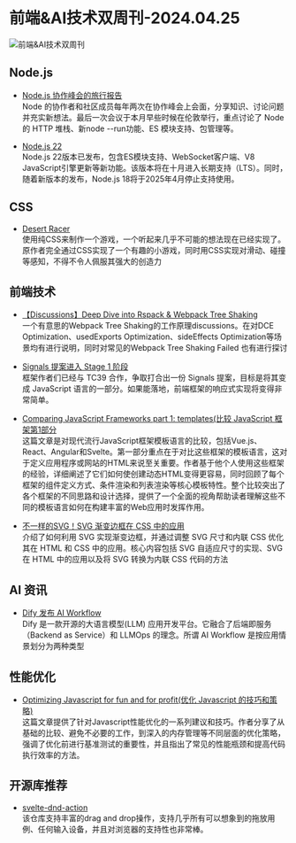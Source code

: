 # 前端&AI技术双周刊-2024.04.25

![前端&AI技术双周刊](https://gips1.baidu.com/it/u=2328816939,3521541941&fm=3028&app=3028&f=JPEG&fmt=auto&q=75&size=f900_383)

## Node.js
- [Node.js 协作峰会的旅行报告](https://nodejs.org/en/blog/events/collab-summit-2024-london)
<br>Node 的协作者和社区成员每年两次在协作峰会上会面，分享知识、讨论问题并充实新想法。最后一次会议于本月早些时候在伦敦举行，重点讨论了 Node 的 HTTP 堆栈、新node --run功能、ES 模块支持、包管理等。

- [Node.js 22](https://nodejs.org/en/blog/announcements/v22-release-announce)
<br>Node.js 22版本已发布，包含ES模块支持、WebSocket客户端、V8 JavaScript引擎更新等新功能。该版本将在十月进入长期支持（LTS）。同时，随着新版本的发布，Node.js 18将于2025年4月停止支持使用。

## CSS
- [Desert Racer](https://dev.to/warkentien2/desert-racer-worlds-first-css-only-swipe-aware-game-4j0h?utm_source=CSS-Weekly&utm_campaign=Issue-584&utm_medium=web)
<br>使用纯CSS来制作一个游戏，一个听起来几乎不可能的想法现在已经实现了。原作者完全通过CSS实现了一个有趣的小游戏，同时用CSS实现对滑动、碰撞等感知，不得不令人佩服其强大的创造力

## 前端技术
- [【Discussions】Deep Dive into Rspack & Webpack Tree Shaking](https://github.com/orgs/web-infra-dev/discussions/17)
<br>一个有意思的Webpack Tree Shaking的工作原理discussions。在对DCE Optimization、usedExports Optimization、sideEffects Optimization等场景均有进行说明，同时对常见的Webpack Tree Shaking Failed 也有进行探讨

- [Signals 提案进入 Stage 1 阶段](https://docs.google.com/presentation/d/1MJqndTS5RmTEwTbtLTPsEloc-a_MWR8daQINgDim2RA/edit#slide=id.g1f570b058be_0_573)
<br>框架作者们已经与 TC39 合作，争取打合出一份 Signals 提案，目标是将其变成 JavaScript 语言的一部分。如果能落地，前端框架的响应式实现将变得非常简单。

- [Comparing JavaScript Frameworks part 1: templates(比较 JavaScript 框架第1部分](https://www.maartenhus.nl/blog/comparing-javascript-frameworks-part-1-templates/)
<br>这篇文章是对现代流行JavaScript框架模板语言的比较，包括Vue.js、React、Angular和Svelte。第一部分重点在于对比这些框架的模板语言，这对于定义应用程序或网站的HTML来说至关重要。作者基于他个人使用这些框架的经验，详细阐述了它们如何使创建动态HTML变得更容易，同时回顾了每个框架的组件定义方式、条件渲染和列表渲染等核心模板特性。整个比较突出了各个框架的不同思路和设计选择，提供了一个全面的视角帮助读者理解这些不同的模板语言如何在构建丰富的Web应用时发挥作用。

- [不一样的SVG！SVG 渐变边框在 CSS 中的应用](https://mp.weixin.qq.com/s/wh9g0RBax9jSm1CtYoN5Dg)
<br>介绍了如何利用 SVG 实现渐变边框，并通过调整 SVG 尺寸和内联 CSS 优化其在 HTML 和 CSS 中的应用。核心内容包括 SVG 自适应尺寸的实现、SVG 在 HTML 中的应用以及将 SVG 转换为内联 CSS 代码的方法

## AI 资讯
- [Dify 发布 AI Workflow](https://github.com/langgenius/dify/releases/tag/0.6.0)
<br>Dify 是一款开源的大语言模型(LLM) 应用开发平台。它融合了后端即服务（Backend as Service）和 LLMOps 的理念。所谓 AI Workflow 是按应用情景划分为两种类型

## 性能优化
- [Optimizing Javascript for fun and for profit(优化 Javascript 的技巧和策略)](https://romgrk.com/posts/optimizing-javascript)
<br>这篇文章提供了针对Javascript性能优化的一系列建议和技巧。作者分享了从基础的比较、避免不必要的工作，到深入的内存管理等不同层面的优化策略，强调了优化前进行基准测试的重要性，并且指出了常见的性能瓶颈和提高代码执行效率的方法。

## 开源库推荐
- [svelte-dnd-action](https://github.com/isaacHagoel/svelte-dnd-action)
<br>该仓库支持丰富的drag and drop操作，支持几乎所有可以想象到的拖放用例、任何输入设备，并且对浏览器的支持性也非常棒。
